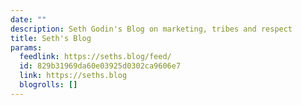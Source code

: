 ```yaml
---
date: ""
description: Seth Godin's Blog on marketing, tribes and respect
title: Seth's Blog
params:
  feedlink: https://seths.blog/feed/
  id: 829b31969da60e03925d0302ca9606e7
  link: https://seths.blog
  blogrolls: []
---
```

